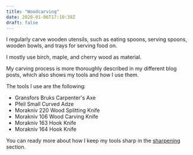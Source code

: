 ```yaml
---
title: "Woodcarving"
date: 2020-01-06T17:10:39Z
draft: false
---
```


I regularly carve wooden utensils, such as eating spoons, serving spoons,
wooden bowls, and trays for serving food on.

<!--more-->
I mostly use birch, maple, and cherry wood as material.

My carving process is more thoroughly described in my different blog posts,
which also shows my tools and how I use them.

The tools I use are the following:

 - Gransfors Bruks Carpenter's Axe
 - Pfeil Small Curved Adze
 - Morakniv 220 Wood Splitting Knife
 - Morakniv 106 Wood Carving Knife
 - Morakniv 163 Hook Knife
 - Morakniv 164 Hook Knife

You can ready more about how I keep my tools sharp in the [sharpening](/service/sharpening)
section.
